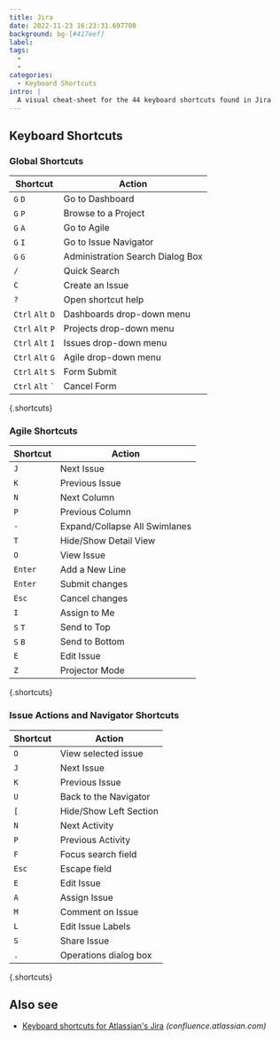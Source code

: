 ```yaml
---
title: Jira
date: 2022-11-23 16:23:31.697708
background: bg-[#417eef]
label:
tags:
  -
  -
categories:
  - Keyboard Shortcuts
intro: |
  A visual cheat-sheet for the 44 keyboard shortcuts found in Jira
---
```


## Keyboard Shortcuts

### Global Shortcuts

| Shortcut                     | Action                           |
| ---------------------------- | -------------------------------- |
| `G` `D`                      | Go to Dashboard                  |
| `G` `P`                      | Browse to a Project              |
| `G` `A`                      | Go to Agile                      |
| `G` `I`                      | Go to Issue Navigator            |
| `G` `G`                      | Administration Search Dialog Box |
| `/`                          | Quick Search                     |
| `C`                          | Create an Issue                  |
| `?`                          | Open shortcut help               |
| `Ctrl` `Alt` `D`             | Dashboards drop-down menu        |
| `Ctrl` `Alt` `P`             | Projects drop-down menu          |
| `Ctrl` `Alt` `I`             | Issues drop-down menu            |
| `Ctrl` `Alt` `G`             | Agile drop-down menu             |
| `Ctrl` `Alt` `S`             | Form Submit                      |
| `Ctrl` `Alt` <code>\`</code> | Cancel Form                      |

{.shortcuts}

### Agile Shortcuts

| Shortcut | Action                        |
| -------- | ----------------------------- |
| `J`      | Next Issue                    |
| `K`      | Previous Issue                |
| `N`      | Next Column                   |
| `P`      | Previous Column               |
| `-`      | Expand/Collapse All Swimlanes |
| `T`      | Hide/Show Detail View         |
| `O`      | View Issue                    |
| `Enter`  | Add a New Line                |
| `Enter`  | Submit changes                |
| `Esc`    | Cancel changes                |
| `I`      | Assign to Me                  |
| `S` `T`  | Send to Top                   |
| `S` `B`  | Send to Bottom                |
| `E`      | Edit Issue                    |
| `Z`      | Projector Mode                |

{.shortcuts}

### Issue Actions and Navigator Shortcuts

| Shortcut | Action                 |
| -------- | ---------------------- |
| `O`      | View selected issue    |
| `J`      | Next Issue             |
| `K`      | Previous Issue         |
| `U`      | Back to the Navigator  |
| `[`      | Hide/Show Left Section |
| `N`      | Next Activity          |
| `P`      | Previous Activity      |
| `F`      | Focus search field     |
| `Esc`    | Escape field           |
| `E`      | Edit Issue             |
| `A`      | Assign Issue           |
| `M`      | Comment on Issue       |
| `L`      | Edit Issue Labels      |
| `S`      | Share Issue            |
| `.`      | Operations dialog box  |

{.shortcuts}

## Also see

- [Keyboard shortcuts for Atlassian's Jira](https://confluence.atlassian.com/agile066/jira-agile-user-s-guide/using-keyboard-shortcuts)
  _(confluence.atlassian.com)_
